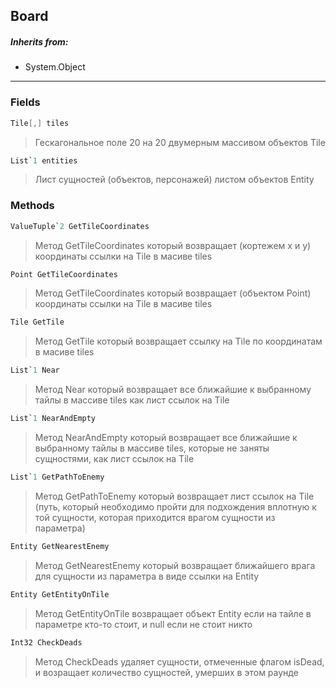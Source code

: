 ## Board
> 
##### Inherits from:
 - System.Object
---
### Fields
```cs
Tile[,] tiles
```
> Гескагональное поле 20 на 20 двумерным массивом объектов Tile
```cs
List`1 entities
```
> Лист сущностей (объектов, персонажей) листом объектов Entity

### Methods
```cs
ValueTuple`2 GetTileCoordinates
```
> Метод GetTileCoordinates который возвращает (кортежем х и у) координаты ссылки на Tile в масиве tiles
```cs
Point GetTileCoordinates
```
> Метод GetTileCoordinates который возвращает (объектом Point) координаты ссылки на Tile в масиве tiles
```cs
Tile GetTile
```
> Метод GetTile который возвращает ссылку на Tile по координатам в масиве tiles
```cs
List`1 Near
```
> Метод Near который возвращает все ближайшие к выбранному тайлы в массиве tiles как лист ссылок на Tile
```cs
List`1 NearAndEmpty
```
> Метод NearAndEmpty который возвращает все ближайшие к выбранному тайлы в массиве tiles, которые не заняты сущностями, как лист ссылок на Tile
```cs
List`1 GetPathToEnemy
```
> Метод GetPathToEnemy который возвращает лист ссылок на Tile (путь, который необходимо пройти для подхождения вплотную к той сущности, которая приходится врагом сущности из параметра)
```cs
Entity GetNearestEnemy
```
> Метод GetNearestEnemy который возвращает ближайшего врага для сущности из параметра в виде ссылки на Entity
```cs
Entity GetEntityOnTile
```
> Метод GetEntityOnTile возвращает объект Entity если на тайле в параметре кто-то стоит, и null если не стоит никто
```cs
Int32 CheckDeads
```
> Метод CheckDeads удаляет сущности, отмеченные флагом isDead, и возращает количество сущностей, умерших в этом раунде


